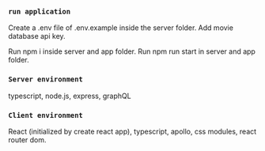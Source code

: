 ### `run application`

Create a .env file of .env.example inside the server folder. Add movie database api key.

Run npm i inside server and app folder.
Run npm run start in server and app folder.

### `Server environment`

typescript, node.js, express, graphQL

### `Client environment`

React (initialized by create react app), typescript, apollo, css modules, react router dom.
